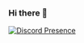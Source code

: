 ### Hi there 👋


[![Discord Presence](https://lanyard.cnrad.dev/api/935224495126487150?borderRadius=20px&bg=1c1c1c&idleMessage=Botting%20your%20Mommy)](https://discord.com/users/935224495126487150)

<!--
**Vinyzu/Vinyzu** is a ✨ _special_ ✨ repository because its `README.md` (this file) appears on your GitHub profile.

Here are some ideas to get you started:

- 🔭 I’m currently working on ...
- 🌱 I’m currently learning ...
- 👯 I’m looking to collaborate on ...
- 🤔 I’m looking for help with ...
- 💬 Ask me about ...
- 📫 How to reach me: ...
- 😄 Pronouns: ...
- ⚡ Fun fact: ...
-->
